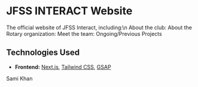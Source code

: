 # JFSS INTERACT Website

The official website of JFSS Interact, including:\n
About the club:
About the Rotary organization:
Meet the team:
Ongoing/Previous Projects
  
## Technologies Used

- **Frontend:** [Next.js](https://nextjs.org/), [Tailwind CSS](https://tailwindcss.com/), [GSAP](https://greensock.com/gsap/)

Sami Khan
